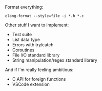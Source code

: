 Format everything:

`clang-format --style=file -i *.h *.c`

Other stuff I want to implement:

- Test suite
- List data type
- Errors with try/catch
- Coroutines
- File I/O standard library
- String manipulation/regex standard library

And if I'm really feeling ambitious:

- C API for foreign functions
- VSCode extension

